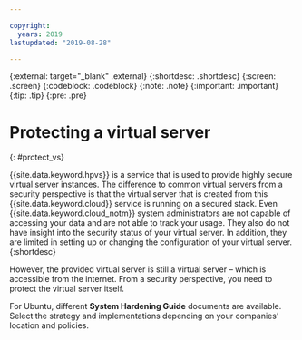 ```yaml
---

copyright:
  years: 2019
lastupdated: "2019-08-28"

---
```


{:external: target="_blank" .external}
{:shortdesc: .shortdesc}
{:screen: .screen}
{:codeblock: .codeblock}
{:note: .note}
{:important: .important}
{:tip: .tip}
{:pre: .pre}

# Protecting a virtual server
{: #protect_vs}

{{site.data.keyword.hpvs}} is a service that is used to provide highly secure virtual server instances. The difference to common virtual servers from a security perspective is that the virtual server that is created from this {{site.data.keyword.cloud}} service is running on a secured stack. Even {{site.data.keyword.cloud_notm}} system administrators are not capable of accessing your data and are not able to track your usage. They also do not have insight into the security status of your virtual server. In addition, they are limited in setting up or changing the configuration of your virtual server.
{:shortdesc}


However, the provided virtual server is still a virtual server – which is accessible from the internet. From a security perspective, you need to protect the virtual server itself.


For Ubuntu, different **System Hardening Guide** documents are available. Select the strategy and implementations depending on your companies’ location and policies.
